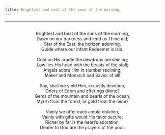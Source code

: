```yaml
---
title: Brightest and best of the sons of the morning
---
```


---
<center>
<br/>
Brightest and best of the sons of the morning,<br/>
Dawn on our darkness and lend us Thine aid;<br/>
Star of the East, the horizon adorning,<br/>
Guide where our infant Redeemer is laid.<br/>
<br/>
Cold on His cradle the dewdrops are shining;<br/>
Low lies His head with the beasts of the stall;<br/>
Angels adore Him in slumber reclining,<br/>
Maker and Monarch and Savior of all!<br/>
<br/>
Say, shall we yield Him, in costly devotion,<br/>
Odors of Edom and offerings divine?<br/>
Gems of the mountain and pearls of the ocean,<br/>
Myrrh from the forest, or gold from the mine?<br/>
<br/>
Vainly we offer each ample oblation,<br/>
Vainly with gifts would His favor secure;<br/>
Richer by far is the heart’s adoration,<br/>
Dearer to God are the prayers of the poor.<br/>

</center>